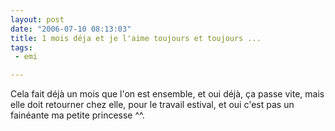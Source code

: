 ```yaml
---
layout: post
date: "2006-07-10 08:13:03"
title: 1 mois déja et je l'aime toujours et toujours ...
tags:
 - emi

---
```


Cela fait déjà un mois que l'on est ensemble, et oui déjà, ça passe vite, mais elle doit retourner chez elle, pour le travail estival, et oui c'est pas un fainéante ma petite princesse ^^.
